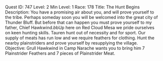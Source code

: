Quest ID: 747
Level: 2
Min Level: 1
Race: 178
Title: The Hunt Begins
Description: You have a promising air about you, and will prove yourself to the tribe. Perhaps someday soon you will be welcomed into the great city of Thunder Bluff. But before that can happen you must prove yourself to my father, Chief Hawkwind.$b$bUp here on Red Cloud Mesa we pride ourselves on keen hunting skills. Tauren hunt out of necessity and for sport. Our supply of meats has run low and we require feathers for clothing. Hunt the nearby plainstriders and prove yourself by resupplying the village.
Objective: Grull Hawkwind in Camp Narache wants you to bring him 7 Plainstrider Feathers and 7 pieces of Plainstrider Meat.
